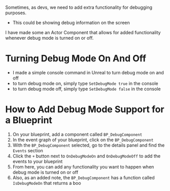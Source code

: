 Sometimes, as devs, we need to add extra functionality for debugging purposes.
- This could be showing debug information on the screen

I have made some an Actor Component that allows for added functionality whenever debug mode is turned on or off.

# Turning Debug Mode On And Off

- I made a simple console command in Unreal to turn debug mode on and off
- to turn debug mode on, simply type `SetDebugMode true` in the console
- to turn debug mode off, simply type `SetDebugMode false` in the console

# How to Add Debug Mode Support for a Blueprint

1. On your blueprint, add a component called `BP_DebugComponent`
2. In the event graph of your blueprint, click on the `BP_DebugComponent`
3. With the `BP_DebugComponent` selected, go to the details panel and find the `Events` section
4. Click the `+` button next to `OnDebugModeOn` and `OnDebugModeOff` to add the events to your blueprint
5. From here, you can add any functionality you want to happen when debug mode is turned on or off
6. Also, as an added note, the `BP_DebugComponent` has a function called `IsDebugModeOn` that returns a boo
